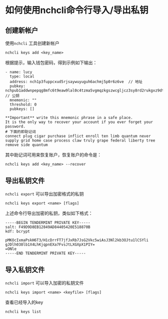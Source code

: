 # 如何使用nchcli命令行导入/导出私钥

## 创建新帐户

使用```nchcli``` 工具创建新帐户

```shell
nchcli keys add <key_name>
```

根据提示，输入钱包密码，得到示例如下输出：

```shell
- name: lucy
  type: local
  address: nch1p3fuppcxud5rjsaywuyuguh6achmj5p0r6z6ve  // 地址
  pubkey: nchpub1addwnpepqg8mfc6t9eaw9lal0c4tzma5vgmqzkgszwcgljcz3sy8rd2rukgxz9dtmph  // 公钥
  mnemonic: "" 
  threshold: 0
  pubkeys: []

**Important** write this mnemonic phrase in a safe place.
It is the only way to recover your account if you ever forget your password.
# 下面的即助记词
connect plug cigar purchase inflict enroll ten limb quantum never supply grid home case process claw truly grape federal liberty tree remove side quantum
```

其中助记词可用来恢复账户，恢复账户的命令是：

```shell
nchcli keys add <key_name> --recover
```

## 导出私钥文件

```nchcli export``` 可以导出加密格式的私钥

```shell
nchcli keys export <name> [flags]
```

上述命令行导出加密的私钥，类似如下格式：

```
-----BEGIN TENDERMINT PRIVATE KEY-----
salt: F49D9D8EB12849AD84405420E518870B
kdf: bcrypt

pMKOcIxmaPskH6T3/H1cDrrFT7jfJxRb7JsG2Vkc5wiAsJ3Nl2kb3OJtu1lCSYli
gJDlh038lb1X4LhKjqpnEXa7FvsJtLXGXpX1PIY=
=ONle
-----END TENDERMINT PRIVATE KEY-----
```

## 导入私钥文件

```nchcli import``` 可以导入加密的私钥文件

```shell
nchcli keys import <name> <keyfile> [flags]
```

查看已经导入的key

```shell
nchcli keys list
```